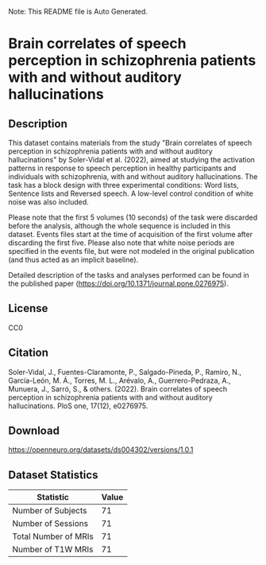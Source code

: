 Note: This README file is Auto Generated.

# Brain correlates of speech perception in schizophrenia patients with and without auditory hallucinations

## Description

This dataset contains materials from the study "Brain correlates of speech perception in schizophrenia patients with and without auditory hallucinations" by Soler-Vidal et al. (2022), aimed at studying the activation patterns in response to speech perception in healthy participants and individuals with schizophrenia, with and without auditory hallucinations. The task has a block design with three experimental conditions: Word lists, Sentence lists and Reversed speech.
A low-level control condition of white noise was also included.

Please note that the first 5 volumes (10 seconds) of the task were discarded before the analysis, although the whole sequence is included in this dataset.
Events files start at the time of acquisition of the first volume after discarding the first five.
Please also note that white noise periods are specified in the events file, but were not modeled in the original publication (and thus acted as an implicit baseline). 

Detailed description of the tasks and analyses performed can be found in the published paper (https://doi.org/10.1371/journal.pone.0276975).


## License

CC0

## Citation

Soler-Vidal, J., Fuentes-Claramonte, P., Salgado-Pineda, P., Ramiro, N., García-León, M. Á., Torres, M. L., Arévalo, A., Guerrero-Pedraza, A., Munuera, J., Sarró, S., & others. (2022). Brain correlates of speech perception in schizophrenia patients with and without auditory hallucinations. PloS one, 17(12), e0276975.

## Download

https://openneuro.org/datasets/ds004302/versions/1.0.1

## Dataset Statistics

| Statistic | Value |
| --- | --- |
| Number of Subjects | 71 |
| Number of Sessions | 71 |
| Total Number of MRIs | 71 |
| Number of T1W MRIs | 71 |

